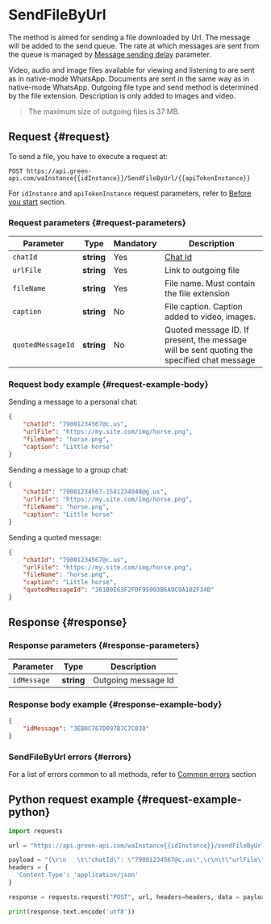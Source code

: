 # SendFileByUrl

The method is aimed for sending a file downloaded by Url.
The message will be added to the send queue.
The rate at which messages are sent from the queue is managed by [Message sending delay](../send-messages-delay.md) parameter.

Video, audio and image files available for viewing and listening to are sent as in native-mode WhatsApp.
Documents are sent in the same way as in native-mode WhatsApp.
Outgoing file type and send method is determined by the file extension. 
Description is only added to images and video.

> The maximum size of outgoing files is 37 MB. 

## Request {#request}

To send a file, you have to execute a request at:
```
POST https://api.green-api.com/waInstance{{idInstance}}/SendFileByUrl/{{apiTokenInstance}}
```

For `idInstance` and `apiTokenInstance` request parameters, refer to [Before you start](../../before-start.md#parameters) section.

### Request parameters {#request-parameters}

Parameter | Type | Mandatory | Description
----- | ----- | ----- | -----
`chatId` | **string** | Yes | [Chat Id](../chat-id.md)
`urlFile` | **string** | Yes | Link to outgoing file
`fileName` | **string** | Yes | File name. Must contain the file extension
`caption` | **string** | No | File caption. Caption added to video, images.
`quotedMessageId` | **string** | No | Quoted message ID. If present, the message will be sent quoting the specified chat message

### Request body example {#request-example-body}

Sending a message to a personal chat:
```json
{
    "chatId": "79001234567@c.us",
    "urlFile": "https://my.site.com/img/horse.png",
    "fileName": "horse.png",
    "caption": "Little horse"
}
```

Sending a message to a group chat:
```json
{
    "chatId": "79001234567-1581234048@g.us",
    "urlFile": "https://my.site.com/img/horse.png",
    "fileName": "horse.png",
    "caption": "Little horse"
}
```

Sending a quoted message:
```json
{
    "chatId": "79001234567@с.us",
    "urlFile": "https://my.site.com/img/horse.png",
    "fileName": "horse.png",
    "caption": "Little horse",
    "quotedMessageId": "361B0E63F2FDF95903B6A9C9A102F34B"
}
```

## Response {#response}

### Response parameters {#response-parameters}

Parameter | Type |  Description
----- | ----- | ----- 
`idMessage ` | **string** | Outgoing message Id 

### Response body example {#response-example-body}

```json
{
    "idMessage": "3EB0C767D097B7C7C030"
}
```

### SendFileByUrl errors {#errors}

For a list of errors common to all methods, refer to [Common errors](../common-errors.md) section

## Python request example  {#request-example-python}

```python
import requests

url = "https://api.green-api.com/waInstance{{idInstance}}/sendFileByUrl/{{apiTokenInstance}}"

payload = "{\r\n   \t\"chatId\": \"79001234567@c.us\",\r\n\t\"urlFile\": \"https://avatars.mds.yandex.net/get-pdb/477388/77f64197-87d2-42cf-9305-14f49c65f1da/s375\",\r\n\t\"fileName\": \"horse.png\",\r\n\t\"caption\": \"little horse\"\r\n}"
headers = {
  'Content-Type': 'application/json'
}

response = requests.request("POST", url, headers=headers, data = payload)

print(response.text.encode('utf8'))
```
